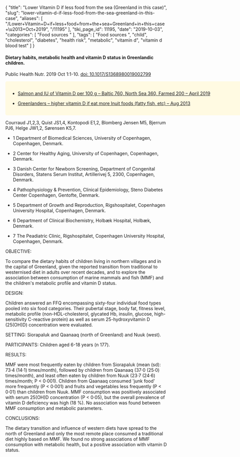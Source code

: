 {
    "title": "Lower Vitamin D if less food from the sea (Greenland in this case)",
    "slug": "lower-vitamin-d-if-less-food-from-the-sea-greenland-in-this-case",
    "aliases": [
        "/Lower+Vitamin+D+if+less+food+from+the+sea+Greenland+in+this+case+\u2013+Oct+2019",
        "/11195"
    ],
    "tiki_page_id": 11195,
    "date": "2019-10-03",
    "categories": [
        "Food sources "
    ],
    "tags": [
        "Food sources ",
        "child",
        "cholesterol",
        "diabetes",
        "health risk",
        "metabolic",
        "vitamin d",
        "vitamin d blood test"
    ]
}


#### Dietary habits, metabolic health and vitamin D status in Greenlandic children.

Public Health Nutr. 2019 Oct 1:1-10. [doi: 10.1017/S1368980019002799](https://doi.org/10.1017/S1368980019002799)

<div class="border" style="background-color:#FFFAE2;padding:15px;margin:10px 0;border-radius:5px;width:800px">

* [Salmon and IU of Vitamin D per 100 g – Baltic 760, North Sea 360, Farmed 200 – April 2019](/posts/salmon-and-iu-of-vitamin-d-per-100-g-baltic-760-north-sea-360-farmed-200)

* [Greenlanders – higher vitamin D if eat more Inuit foods (fatty fish, etc) – Aug 2013](/posts/greenlanders-higher-vitamin-d-if-eat-more-inuit-foods-fatty-fish-etc)

</div>

Courraud J1,2,3, Quist JS1,4, Kontopodi E1,2, Blomberg Jensen M5, Bjerrum PJ6, Helge JW1,2, Sørensen K5,7.

* 1 Department of Biomedical Sciences, University of Copenhagen, Copenhagen, Denmark.

* 2 Center for Healthy Aging, University of Copenhagen, Copenhagen, Denmark.

* 3 Danish Center for Newborn Screening, Department of Congenital Disorders, Statens Serum Institut, Artillerivej 5, 2300, Copenhagen, Denmark.

* 4 Pathophysiology & Prevention, Clinical Epidemiology, Steno Diabetes Center Copenhagen, Gentofte, Denmark.

* 5 Department of Growth and Reproduction, Rigshospitalet, Copenhagen University Hospital, Copenhagen, Denmark.

* 6 Department of Clinical Biochemistry, Holbæk Hospital, Holbæk, Denmark.

* 7 The Peadiatric Clinic, Rigshospitalet, Copenhagen University Hospital, Copenhagen, Denmark.

OBJECTIVE:

To compare the dietary habits of children living in northern villages and in the capital of Greenland, given the reported transition from traditional to westernised diet in adults over recent decades, and to explore the association between consumption of marine mammals and fish (MMF) and the children's metabolic profile and vitamin D status.

DESIGN:

Children answered an FFQ encompassing sixty-four individual food types pooled into six food categories. Their pubertal stage, body fat, fitness level, metabolic profile (non-HDL-cholesterol, glycated Hb, insulin, glucose, high-sensitivity C-reactive protein) as well as serum 25-hydroxyvitamin D (25(OH)D) concentration were evaluated.

SETTING: Siorapaluk and Qaanaaq (north of Greenland) and Nuuk (west).

PARTICIPANTS: Children aged 6-18 years (n 177).

RESULTS:

MMF were most frequently eaten by children from Siorapaluk (mean (sd): 73·4 (14·1) times/month), followed by children from Qaanaaq (37·0 (25·0) times/month), and least often eaten by children from Nuuk (23·7 (24·6) times/month; P < 0·001). Children from Qaanaaq consumed 'junk food' more frequently (P < 0·001) and fruits and vegetables less frequently (P < 0·01) than children from Nuuk. MMF consumption was positively associated with serum 25(OH)D concentration (P < 0·05), but the overall prevalence of vitamin D deficiency was high (18 %). No association was found between MMF consumption and metabolic parameters.

CONCLUSIONS:

The dietary transition and influence of western diets have spread to the north of Greenland and only the most remote place consumed a traditional diet highly based on MMF. We found no strong associations of MMF consumption with metabolic health, but a positive association with vitamin D status.